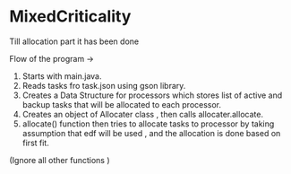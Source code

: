 # MixedCriticality

Till allocation part it has been done

Flow of the program ->

1) Starts with main.java.
2) Reads tasks fro task.json using gson library.
3) Creates a Data Structure for processors which stores list of active and backup tasks that will be allocated to each processor.
4) Creates an object of Allocater class , then calls allocater.allocate.
5) allocate() function then tries to allocate tasks to processor by taking assumption that edf will be used , and the allocation is done based on first fit.

(Ignore all other functions )

